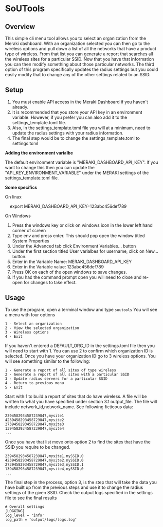 # SoUTools

## Overview

This simple cli menu tool allows you to select an organization from the Meraki dashboard. With an organization selected
you can then go to the wireless options and pull down a list of all the networks that have a product type of wireless.
From that list you can generate a report that searches all the wireless sites for a particular SSID. Now that you have 
that information you can then modify something about those particular networks. The third option of this program specifically
updates the radius settings but you could easily modify that to change any of the other settings related to an SSID.

## Setup

1. You must enable API access in the Meraki Dashboard if you haven't already.
2. It is recommended that you store your API key in an environment variable.
   However, if you prefer you can also add it to the settings_template.toml file.
3. Also, in the settings_template.toml file you will at a minimum, need to update
   the radius settings with your radius information.
4. The final step would be to change the settings_template.toml to settings.toml

**Adding the environment varialbe**

The default environment variable is "MERAKI_DASHBOARD_API_KEY". If you want to change
this then you can update the "API_KEY_ENVIRONMENT_VARIABLE" under the MERAKI settings
of the settings_template.toml file.

**Some specifics**

On linux

    export MERAKI_DASHBOARD_API_KEY=123abc456def789

On Windows

1. Press the windows key or click on windows icon in the lower left hand corner of screen
2. Type env and press enter. This should pop open the window titled System Properties
3. Under the Advanced tab click Environment Variables... button
4. Under the first section titled User varialbes for username, click on New... button.
5. Enter in the Variable Name: MERAKI_DASHBOARD_API_KEY
6. Enter in the Variable value: 123abc456def789
7. Press OK on each of the open windows to save changes.
8. If you had the command prompt open you will need to close and re-open for changes to take effect.

## Usage

To use the program, open a terminal window and type `soutools`
You will see a menu with four options

    1 - Select an organization
    2 - View the selected organization
    3 - Wireless options
    4 - Exit

If you haven't entered a DEFAULT_ORG_ID in the settings.toml file then you will need to start with 1.
You can use 2 to confirm which organization ID is selected.
Once you have your organization ID go to 3 wireless options. You will see something similar to the following:

    1 - Generate a report of all sites of type wireless
    2 - Generate a report of all sites with a particular SSID
    3 - Update radius servers for a particular SSID
    4 - Return to previous menu
    5 - Exit

Start with 1 to build a report of sites that do have wireless. A file will be written to what you have specified
under section 3.1 output_file. The file will include network_id,network_name. See following ficticous data:

    2394582934587239847,mysite1
    4239458293458729847,mysite2
    2739458293458729847,mysite3
    1394582934587239847,mysite4
    ...

Once you have that list move onto option 2 to find the sites that have the SSID you require to be changed.

    2394582934587239847,mysite1,mySSID,0
    4239458293458729847,mysite2,mySSID,0
    2739458293458729847,mysite3,mySSID,1
    1394582934587239847,mysite4,mySSID,0
    ...

The final step in the process, option 3, is the step that will take the data you have built up from the previous steps
and use it to change the radius settings of the given SSID. Check the output logs specified in the settings file to see 
the final results

    # Overall settings
    [LOGGING]
    log_level = 'info'
    log_path = 'output/logs/logs.log'


